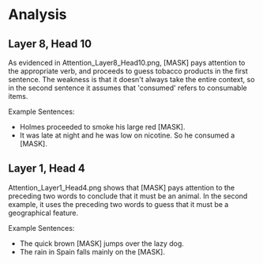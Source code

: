 # Analysis

## Layer 8, Head 10
As evidenced in Attention_Layer8_Head10.png, [MASK] pays attention
to the appropriate verb, and proceeds to guess tobacco products in
the first sentence. The weakness is that it doesn't always take the
entire context, so in the second sentence it assumes that 'consumed'
refers to consumable items.

Example Sentences:
- Holmes proceeded to smoke his large red [MASK].
- It was late at night and he was low on nicotine. So he consumed a [MASK].

## Layer 1, Head 4
Attention_Layer1_Head4.png shows that [MASK] pays attention to the
preceding two words to conclude that it must be an animal.
In the second example, it uses the preceding two words to guess
that it must be a geographical feature.

Example Sentences:
- The quick brown [MASK] jumps over the lazy dog.
- The rain in Spain falls mainly on the [MASK].

